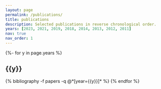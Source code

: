 ```yaml
---
layout: page
permalink: /publications/
title: publications
description: Selected publications in reverse chronological order.
years: [2023, 2021, 2019, 2018, 2014, 2013, 2012, 2011]
nav: true
nav_order: 1
---
```

<!-- _pages/publications.md -->
<div class="publications">

{%- for y in page.years %}
  <h2 class="year">{{y}}</h2>
  {% bibliography -f papers -q @*[year={{y}}]* %}
{% endfor %}

</div>
